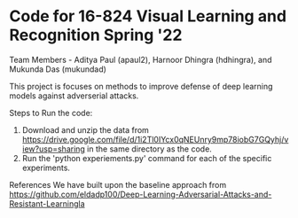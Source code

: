 # Code for 16-824 Visual Learning and Recognition Spring '22
Team Members - Aditya Paul (apaul2), Harnoor Dhingra (hdhingra), and Mukunda Das (mukundad)

This project is focuses on methods to improve defense of deep learning models against adverserial attacks. 

Steps to Run the code:
  1. Download and unzip the data from https://drive.google.com/file/d/1i2Tl0IYcx0qNEUnry9mp78iobG7GQyhj/view?usp=sharing in the same directory as the code. 
  2. Run the 'python experiements.py' command for each of the specific experiments.

References 
We have built upon the baseline approach from https://github.com/eldadp100/Deep-Learning-Adversarial-Attacks-and-Resistant-Learningla
